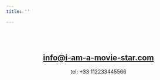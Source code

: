 ```yaml
---
title: ''

---
```


<br>
<br>

<center>

## info@i-am-a-movie-star.com

tel: +33 112233445566
</center>

